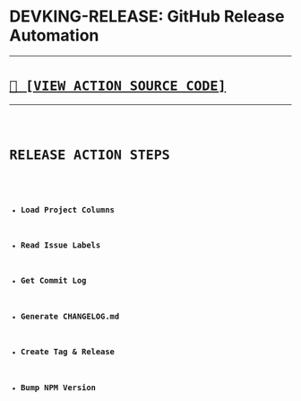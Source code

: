 # DEVKING-RELEASE: GitHub Release Automation

---

<h1><code><a href='https://github.com/cogsmith/devking-release/blob/main/app.js'>📄 [VIEW ACTION SOURCE CODE]</a></code></h1>

---

<code>

# RELEASE ACTION STEPS
- ### Load Project Columns 
- ### Read Issue Labels 
- ### Get Commit Log
- ### Generate CHANGELOG.md
- ### Create Tag & Release
- ### Bump NPM Version

</code>